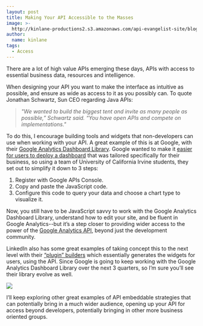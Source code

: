```yaml
---
layout: post
title: Making Your API Accessible to the Masses
image: >-
  http://kinlane-productions2.s3.amazonaws.com/api-evangelist-site/blog/google-analytics-screenshot.png
author:
  name: kinlane
tags:
  - Access
---
```

There are a lot of high value APIs emerging these days, APIs with access to essential business data, resources and intelligence.

When designing your API you want to make the interface as intuitive as possible, and ensure as wide as access to it as you possibly can. To quote Jonathan Schwartz, Sun CEO regarding Java APIs:

> _"We wanted to build the biggest tent and invite as many people as possible,” Schwartz said. “You have open APIs and compete on implementations."_

To do this, I encourage building tools and widgets that non-developers can use when working with your API. A great example of this is at Google, with their [Google Analytics Dashboard Library](http://analytics-api-samples.googlecode.com/svn/trunk/src/reporting/javascript/ez-ga-dash/docs/user-documentation.html "Google Analytics Dashboard"). Google wanted to make it [easier for users to deploy a dashboard](http://analytics.blogspot.com/2012/05/new-google-analytics-easy-dashboard.html "easier for users to deploy a dashboard") that was tailored specifically for their business, so using a team of University of California Irvine students, they set out to simplify it down to 3 steps:

1.  Register with Google APIs Console.
2.  Copy and paste the JavaScript code.
3.  Configure this code to query your data and choose a chart type to visualize it.

Now, you still have to be JavaScript savvy to work with the Google Analytics Dashboard Library, understand how to edit your site, and be fluent in Google Analytics--but it’s a step closer to providing wider access to the power of the [Google Analytics API](https://developers.google.com/analytics/ "Google Analytics API"), beyond just the development community.

LinkedIn also has some great examples of taking concept this to the next level with their [“plugin” builders](https://developer.linkedin.com/plugins/member-profile-plugin-generator "plugin builders") which essentially generates the widgets for users, using the API. Since Google is going to keep working with the Google Analytics Dashboard Library over the next 3 quarters, so I’m sure you’ll see their library evolve as well.

![](http://kinlane-productions2.s3.amazonaws.com/linkedin/LinkedIn-Widget-Builder.png)

I’ll keep exploring other great examples of API embeddable strategies that can potentially bring in a much wider audience, opening up your API for access beyond developers, potentially bringing in other more business oriented groups.